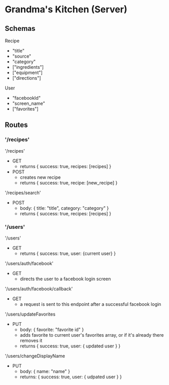 # Grandma's Kitchen (Server)

## Schemas

Recipe
- "title"
- "source"
- "category"
- ["ingredients"]
- ["equipment"]
- ["directions"]

User
- "facebookId"
- "screen_name"
- ["favorites"]

## Routes

### '/recipes'

'/recipes'
- GET
    - returns { success: true, recipes: [recipes] }
- POST
    - creates new recipe
    - returns { success: true, recipe: [new_recipe] }

'/recipes/search'
- POST
    - body: { title: "title", category: "category" }
    - returns { success: true, recipes: [recipes] }

### '/users'

'/users'
- GET
    - returns { success: true, user: {current user} }

'/users/auth/facebook'
- GET
    - directs the user to a facebook login screen

'/users/auth/facebook/callback'
- GET
    - a request is sent to this endpoint after a successful facebook login

'/users/updateFavorites
- PUT
    - body: { favorite: "favorite id" }
    - adds favorite to current user's favorites array, or if it's already there removes it
    - returns { success: true, user: { updated user } }

'/users/changeDisplayName
- PUT
    - body: { name: "name" }
    - returns: { success: true, user: { udpated user } }
